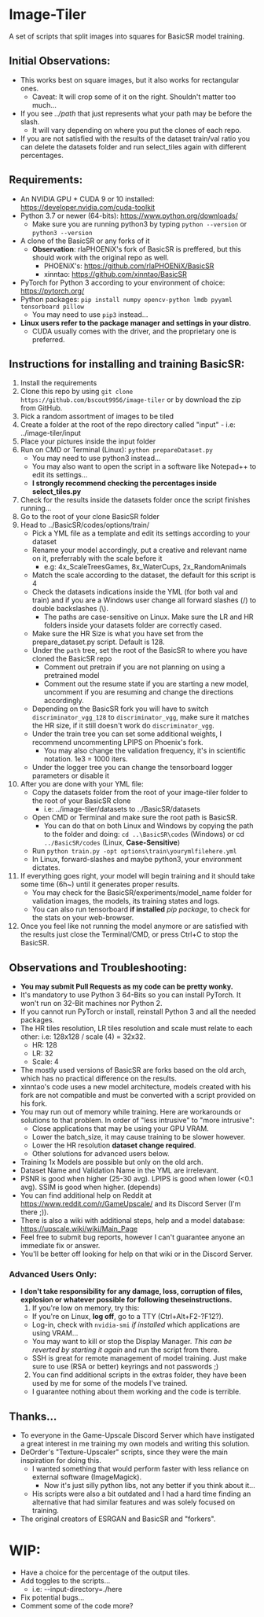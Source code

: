 # Image-Tiler
A set of scripts that split images into squares for BasicSR model training.

## Initial Observations:
  - This works best on square images, but it also works for rectangular ones.
    - Caveat: It will crop some of it on the right. Shouldn't matter too much...
  - If you see *../path* that just represents what your path may be before the slash. 
    - It will vary depending on where you put the clones of each repo.
  - If you are not satisfied with the results of the dataset train/val ratio you can delete the datasets folder and run select_tiles again with different percentages.

## Requirements:
  - An NVIDIA GPU + CUDA 9 or 10 installed: https://developer.nvidia.com/cuda-toolkit
  - Python 3.7 or newer (64-bits): https://www.python.org/downloads/
    - Make sure you are running python3 by typing `python --version` or `python3 --version`
  - A clone of the BasicSR or any forks of it
    - **Observation**: rlaPHOENiX's fork of BasicSR is preffered, but this should work with the original repo as well.
      - PHOENiX's: https://github.com/rlaPHOENiX/BasicSR
      - xinntao: https://github.com/xinntao/BasicSR
  - PyTorch for Python 3 according to your environment of choice: https://pytorch.org/
  - Python packages: `pip install numpy opencv-python lmdb pyyaml tensorboard pillow` 
    - You may need to use `pip3` instead...
  - **Linux users refer to the package manager and settings in your distro**.
    - CUDA usually comes with the driver, and the proprietary one is preferred.
  
## Instructions for installing and training BasicSR:
  1. Install the requirements
  2. Clone this repo by using `git clone https://github.com/bscout9956/image-tiler` or by download the zip from GitHub.
  3. Pick a random assortment of images to be tiled
  4. Create a folder at the root of the repo directory called "input"
    - i.e: ../image-tiler/input
  5. Place your pictures inside the input folder
  6. Run on CMD or Terminal (Linux):
    `python prepareDataset.py`
      - You may need to use python3 instead...
      - You may also want to open the script in a software like Notepad++ to edit its settings...
      - **I strongly recommend checking the percentages inside select_tiles.py**
  7. Check for the results inside the datasets folder once the script finishes running...
  8. Go to the root of your clone BasicSR folder
  9. Head to ../BasicSR/codes/options/train/
      - Pick a YML file as a template and edit its settings according to your dataset
      - Rename your model accordingly, put a creative and relevant name on it, preferrably with the scale before it
        - e.g: 4x_ScaleTreesGames, 8x_WaterCups, 2x_RandomAnimals
      - Match the scale according to the dataset, the default for this script is 4
      - Check the datasets indications inside the YML (for both val and train) and if you are a Windows user change all forward slashes (/) to double backslashes (\\).
        - The paths are case-sensitive on Linux. Make sure the LR and HR folders inside your datasets folder are correctly cased.
      - Make sure the HR Size is what you have set from the prepare_dataset.py script. Default is 128.
      - Under the `path` tree, set the root of the BasicSR to where you have cloned the BasicSR repo
        - Comment out pretrain if you are not planning on using a pretrained model
        - Comment out the resume state if you are starting a new model, uncomment if you are resuming and change the directions accordingly.
      - Depending on the BasicSR fork you will have to switch `discriminator_vgg_128` to `discriminator_vgg`, make sure it matches the HR size, if it still doesn't work do `discriminator_vgg`.
      - Under the train tree you can set some additional weights, I recommend uncommenting LPIPS on Phoenix's fork.
        - You may also change the validation frequency, it's in scientific notation. 1e3 = 1000 iters.
      - Under the logger tree you can change the tensorboard logger parameters or disable it
  10. After you are done with your YML file: 
      - Copy the datasets folder from the root of your image-tiler folder to the root of your BasicSR clone
        - i.e: ../image-tiler/datasets to ../BasicSR/datasets
      - Open CMD or Terminal and make sure the root path is BasicSR.  
        - You can do that on both Linux and Windows by copying the path to the folder and doing:
          `cd ..\BasicSR\codes` (Windows) or cd `../BasicSR/codes` (Linux, **Case-Sensitive**)
      - Run `python train.py -opt options\train\yourymlfilehere.yml`
      - In Linux, forward-slashes and maybe python3, your environment dictates.
  11. If everything goes right, your model will begin training and it should take some time (6h~) until it generates proper results.
      - You may check for the BasicSR/experiments/model_name folder for validation images, the models, its training states and logs.
      - You can also run tensorboard **if installed** *pip package*, to check for the stats on your web-browser.
  11. Once you feel like not running the model anymore or are satisfied with the results just close the Terminal/CMD, or press Ctrl+C to stop the BasicSR.
  
## Observations and Troubleshooting:
  - **You may submit Pull Requests as my code can be pretty wonky.**
  - It's mandatory to use Python 3 64-Bits so you can install PyTorch. It won't run on 32-Bit machines nor Python 2.
  - If you cannot run PyTorch or install, reinstall Python 3 and all the needed packages.
  - The HR tiles resolution, LR tiles resolution and scale must relate to each other:
    i.e: 128x128 / scale (4) = 32x32.
      - HR: 128
      - LR: 32
      - Scale: 4
  - The mostly used versions of BasicSR are forks based on the old arch, which has no practical difference on the results.
  - xinntao's code uses a new model architecture, models created with his fork are not compatible and must be converted with a script provided on his fork.
  - You may run out of memory while training. Here are workarounds or solutions to that problem. In order of "less intrusive" to "more intrusive": 
    - Close applications that may be using your GPU VRAM.
    - Lower the batch_size, it may cause training to be slower however.
    - Lower the HR resolution **dataset change required**.
    - Other solutions for advanced users below.    
  - Training 1x Models are possible but only on the old arch.
  - Dataset Name and Validation Name in the YML are irrelevant.
  - PSNR is good when higher (25-30 avg). LPIPS is good when lower (<0.1 avg). SSIM is good when higher. (depends) 
  - You can find additional help on Reddit at https://www.reddit.com/r/GameUpscale/ and its Discord Server (I'm there ;)).
  - There is also a wiki with additional steps, help and a model database: https://upscale.wiki/wiki/Main_Page
  - Feel free to submit bug reports, however I can't guarantee anyone an immediate fix or answer.
  - You'll be better off looking for help on that wiki or in the Discord Server. 
  ### Advanced Users Only:
  - **I don't take responsibility for any damage, loss, corruption of files, explosion or whatever possible for following theseinstructions.**
    1. If you're low on memory, try this:
      - If you're on Linux, **log off**, go to a TTY (Ctrl+Alt+F2-?F12?). 
      - Log-in, check with `nvidia-smi` *if installed* which applications are using VRAM... 
      - You may want to kill or stop the Display Manager. *This can be reverted by starting it again* and run the script from there.
      - SSH is great for remote management of model training. Just make sure to use (RSA or better) keyrings and not passwords ;)
    2. You can find additional scripts in the extras folder, they have been used by me for some of the models I've trained.
      - I guarantee nothing about them working and the code is terrible.
      
## Thanks...
  - To everyone in the Game-Upscale Discord Server which have instigated a great interest in me training my own models and writing this solution.
  - DeOrder's "Texture-Upscaler" scripts, since they were the main inspiration for doing this. 
    - I wanted something that would perform faster with less reliance on external software (ImageMagick).
      - Now it's just silly python libs, not any better if you think about it...
    - His scripts were also a bit outdated and I had a hard time finding an alternative that had similar features and was solely focused on training.
  - The original creators of ESRGAN and BasicSR and "forkers".
  
# WIP:
  - Have a choice for the percentage of the output tiles.
  - Add toggles to the scripts...
    - i.e: --input-directory=./here
  - Fix potential bugs...
  - Comment some of the code more?
